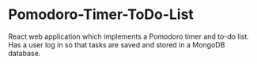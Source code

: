 # Pomodoro-Timer-ToDo-List
React web application which implements a Pomodoro timer and to-do list. Has a user log in so that tasks are saved and stored in a MongoDB database.
